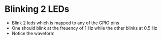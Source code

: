 # Blinking 2 LEDs

- Blink 2 leds which is mapped to any of the GPIO pins
- One should blink at the freuency of 1 Hz while the other blinks at 0.5 Hz
- Notice the waveform
